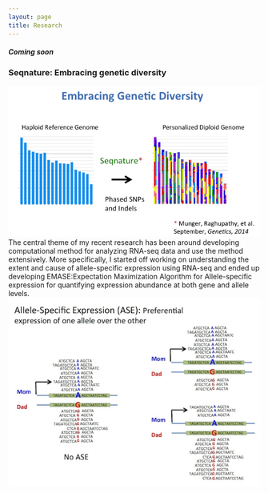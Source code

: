 ```yaml
---
layout: page
title: Research
---
```


##### Coming soon
### Seqnature: Embracing genetic diversity
![Seqnature](/public/images/seqnature-personalized-genome.png)
The central theme of my recent research has been around developing computational method for analyzing RNA-seq data and use the method extensively. More specifically, I started off working on understanding the extent and cause of allele-specific expression using RNA-seq and ended up developing EMASE:Expectation Maximization Algorithm for Allele-specific expression for quantifying expression abundance at both gene and allele levels.
![ASE](/public/images/ASE-cartoon.jpg)

